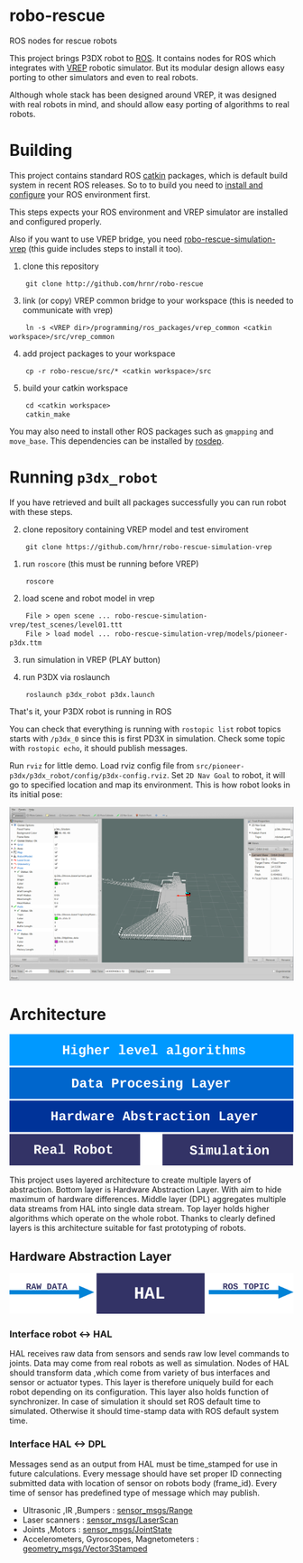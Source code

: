 # robo-rescue
ROS nodes for rescue robots

This project brings P3DX robot to [ROS](http://www.ros.org/). It contains
nodes for ROS which integrates with [VREP](http://www.coppeliarobotics.com/)
robotic simulator. But its modular design allows easy porting to other
simulators and even to real robots.

Although whole stack has been designed around VREP, it was designed with real
robots in mind, and should allow easy porting of algorithms to real robots.

# Building

This project contains standard ROS [catkin](http://wiki.ros.org/catkin)
packages, which is default build system in recent ROS releases. So to to build
you need to [install and configure](http://wiki.ros.org/ROS/Installation) your
ROS environment first.

This steps expects your ROS environment and VREP simulator are installed and configured properly.

Also if you want to use VREP bridge, you need [robo-rescue-simulation-
vrep](https://github.com/hrnr/robo-rescue-simulation-vrep) (this guide
includes steps to install it too).

1. clone this repository
```
	git clone http://github.com/hrnr/robo-rescue
```

3. link (or copy) VREP common bridge to your workspace (this is needed to
communicate with vrep)
```
	ln -s <VREP dir>/programming/ros_packages/vrep_common <catkin workspace>/src/vrep_common
```

4. add project packages to your workspace
```
	cp -r robo-rescue/src/* <catkin workspace>/src
```

5. build your catkin workspace
```
	cd <catkin workspace>
	catkin_make
```

You may also need to install other ROS packages such as `gmapping` and
`move_base`. This dependencies can be installed by
[rosdep](http://wiki.ros.org/rosdep).

# Running `p3dx_robot`

If you have retrieved and built all packages successfully you can run robot
with these steps.

2. clone repository containing VREP model and test enviroment
```
	git clone https://github.com/hrnr/robo-rescue-simulation-vrep
```

1. run `roscore` (this must be running before VREP)
```
	roscore
```

2. load scene and robot model in vrep
```
	File > open scene ... robo-rescue-simulation-vrep/test_scenes/level01.ttt
	File > load model ... robo-rescue-simulation-vrep/models/pioneer-p3dx.ttm
```

3. run simulation in VREP (PLAY	button)

4. run P3DX via roslaunch
```
	roslaunch p3dx_robot p3dx.launch
```

That's it, your P3DX robot is running in ROS

You can check that everything is running with `rostopic list` robot topics
starts with `/p3dx_0` since this is first PD3X in simulation. Check some topic
with `rostopic echo`, it should publish messages.

Run `rviz` for little demo. Load rviz config file from `src/pioneer-
p3dx/p3dx_robot/config/p3dx-config.rviz`. Set `2D Nav Goal` to robot, it will
go to specified location and map its environment. This is how robot looks in
its initial pose:

![p3dx_robot after installing](doc/rviz-initialpose.png?raw=true "p3dx_robot after installing in its initial pose")

# Architecture
![Hierarchy model](doc/Layers.png?raw=true)

This project uses layered architecture to create multiple layers of abstraction. 
Bottom layer is Hardware Abstraction Layer. With aim to hide maximum of hardware differences. Middle layer (DPL) aggregates multiple data streams from HAL into single data stream. 
Top layer holds higher algorithms which operate on the whole robot. Thanks to clearly defined layers is this architecture suitable for fast prototyping of robots.

## Hardware Abstraction Layer
![Hierarchy model](doc/HAL.png?raw=true)
### Interface robot <-> HAL
HAL receives raw data from sensors and sends raw low level commands to joints. Data may come from real robots as well as simulation. Nodes of HAL should transform data ,which come from variety of bus interfaces and sensor or actuator types. This layer is therefore uniquely build for each robot depending on its configuration. This layer also holds function of synchronizer. In case of simulation it should set ROS default time to simulated. Otherwise it should time-stamp data with ROS default system time.
### Interface HAL <-> DPL 
Messages send as an output from HAL must be time_stamped for use in future calculations. Every message should have set proper ID connecting submitted data with location of sensor on robots body (frame_id). Every time of sensor has predefined type of message which may publish.
 * Ultrasonic ,IR ,Bumpers : [sensor_msgs/Range](http://docs.ros.org/api/sensor_msgs/html/msg/Range.html)
 * Laser scanners :  [sensor_msgs/LaserScan](http://docs.ros.org/api/sensor_msgs/html/msg/LaserScan.html)
 * Joints ,Motors :  [sensor_msgs/JointState](http://docs.ros.org/api/sensor_msgs/html/msg/JointState.html)
 * Accelerometers, Gyroscopes, Magnetometers : [geometry_msgs/Vector3Stamped](http://docs.ros.org/api/geometry_msgs/html/msg/Vector3Stamped.html)
 